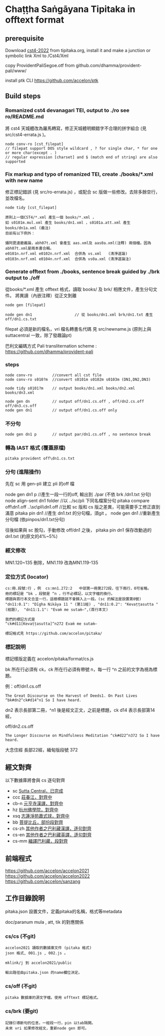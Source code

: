 # Chaṭṭha Saṅgāyana Tipitaka in offtext format

## prerequisite

Download [cst4-2022](https://tipitaka.org/cst/cst4-2022-04-05-4.1.0.3.msi) from tipitaka.org, install it and make a junction or symbolic link Xml to /Cst4/Xml

copy ProvidentPaliSegoe.otf from github.com/dhamma/provident-pali/www/

install ptk CLI https://github.com/accelon/ptk

## Build steps
    
### Romanized cst4 devanagari TEI, output to ./ro see ro/README.md 
將 cst4 天城體改為羅馬轉寫，修正天城體明顯錯字不合理的拼字組合 (見 src/cst4-errata.js )。

    node conv-ro [cst_filepat]
    // filepat support DOS style wildcard , ? for single char, * for one or more char(except . )
    // regular expression [charset] and $ (match end of string) are also supported


### Fix markup and typo of romanized TEI, create ./books/*.xml with new name
修正標記錯誤 (見  src/ro-errata.js) ，或配合 sc 版做一些修改。去除多餘空行，並改檔名。

    node tidy [cst_filepat]

    原則上一個CST4/*.xml 產生一個 books/*.xml ，
    如 s0101m.mul.xml 產生 books/dn1.xml ，s0101a.att.xml 產生 books/dn1a.xml (義注)
    目前有以下例外：

    攝阿毘達磨義論，abh07t.xml 會產生 aas.xml及 aas0a.xml(注釋) 兩個檔。因為abh07t.xml是兩本書合輯。
    e0101n.nrf.xml e0102n.nrf.xml  合併為 vs.xml   (清淨道論)
    e0103n.nrf.xml e0104n.nrf.xml  合併為 vs0a.xml (清淨道論注)


### Generate offtext from ./books, sentence break guided by ./brk output to ./off
從books/*.xml 產生 offtext 格式，讀取 books/ 及 brk/ 相應文件，產生分句文件。
將異讀（內嵌注釋）從正文剝離

    node gen [filepat]

    node gen dn1                   // 從 books/dn1.xml brk/dn1.txt 產生 off/dn1.cs.txt

filepat 必須是新的檔名，vri 檔名轉書名代碼 見 src/newname.js (原則上與 suttacentral 一致，除了發趣論pt)

巴利文編碼方式 Pali transliternation scheme : https://github.com/dhamma/provident-pali

### steps
    
    node conv-ro         //convert all cst file
    node conv-ro s010?m  //convert s0101m s0102m s0103m (DN1,DN2,DN3)

    node tidy s0101?m    // output books/dn1.xml books/dn2.xml books/dn3.xml

    node gen dn          // output off/dn1.cs.off , off/dn2.cs.off off/dn3.cs.off
    node gen dn1         // output off/dn1.cs.off only

### 不分句

    node gen dn1 p       // output par/dn1.cs.off , no sentence break

### 轉為 IAST 格式 (覆蓋原檔)

    pitaka provident off\dn1.cs.txt    

### 分句 (進階操作)
  先在 sc 用 gen-pli 建立 pli 的off 檔
  
  node gen dn1 p                               //產生一段一行的off, 輸出到 ./par (不依 brk /dn1.txt 分句)
  node align-sent dn1 folder                   //以 ../sc/pli 下同名檔案分句
  pitaka compare off\dn1.off ..\sc\pli\dn1.off //比較 sc 版和 cs 版之差異，可能需要手工修正直到滿意
  pitaka pin dn1                               //產生 dn1.txt 的分句檔，須git 。
  node gen dn1                                 //重新產生分句檔 (依pinpos/dn1.txt分句)

  往後如果與 sc 脫勾，手動修改 off/dn1 之後，
  pitaka pin dn1
  保存改動過的 dn1.txt (約原文的4%~5%)

### 經文修改
   MN1.120~135 刪除，MN1.119 改為MN1.119-135


### 定位方式 (locator)

    cs:冊.段號:行 ，例  cs:mn1.272:2   中部第一冊第272段，往下兩行，0可省略。
    冊的標記是 ^bk ，段號是 ^n ，行不必標記，以文字檔的換行。
    標題與首行本文合並一行，這樣標題就不會歸入上一段。(sc 的解法是設置第0號)
    "dn11:0.1": "Dīgha Nikāya 11 " (第11經) , "dn11:0.2": "Kevaṭṭasutta " (經題),  "dn11:1.1": "Evaṁ me sutaṁ—",(首行本文)
    
    我們的標記方式是
    ^ck#d11[Kevaṭṭasutta]^n272 Evaṁ me sutaṁ—
    
    標記格式見 https://github.com/accelon/pitaka/ 


### 標記說明

標記樣版定義在 accelon/pitaka/format/cs.js

bk 所在行必須有 ck，ck 所在行必須有帶號 n，每一行 ^n 之前的文字為視為標題。

例：off/dn1.cs.off

    The Great Discourse on the Harvest of Deeds1. On Past Lives ^bk#dn2^ck#d14^n1 So I have heard. 
    
dn2 表示長部第二冊，^n1 後是經文正文，之前是標題，ck d14 表示長部第14經，

off/dn2.cs.off

    The Longer Discourse on Mindfulness Meditation ^ck#d22^n372 So I have heard. 

大念住經 長部22經，緬甸版段號 372

## 經文對齊
   以下數據庫將會與 cs 逐句對齊

* sc [Sutta Central，已完成](https://github.com/accelon/sc)
* ccc [莊春江，對齊中](https://github.com/accelon/ccc)
* cb-n [元亨寺漢譯，對齊中](https://github.com/accelon/cb-n)
* hz [杭州佛學院，對齊中](https://github.com/accelon/sutra-mobi)
* xsq [志蓮淨苑蕭式球，對齊中](https://github.com/accelon/xsq)
* bb [菩提比丘，部份段對齊](https://github.com/accelon/bb)
* cs-zh [其他作者之巴利藏漢譯，逐句對齊](https://github.com/accelon/cs-zh)
* cs-en [其他作者之巴利藏英譯，逐句對齊](https://github.com/accelon/cs-en)
* cs-mm [緬譯巴利藏，段對齊](https://github.com/accelon/cs-mm)
   

## 前端程式
   
   https://github.com/accelon/accelon2021
   https://github.com/accelon/accelon2022
   https://github.com/accelon/sanzang



## 工作目錄說明
   
   pitaka.json 設置文件，定義pitaka的名稱，格式等metadata

   doc/paranum  mula , att, tik 的對應關係

###  cs/cs    (不git)
    
    accelon2021 讀取的數據庫文件 (pitaka 格式)
    json 格式, 001.js , 002.js 。
    
    mklink/j 到 accelon2021/public
    
    輸出路徑由pitaka.json 的name欄位決定。

###  cs/off   (不git)

    pitaka 數據庫的源文字檔。使用 offtext 標記格式。

###  cs/brk   (要git)
    
    記錄引導斷句的位息，一經段一行，pin 以tab隔開。
    未來 vri 如果修改經文，重新node gen 即可。


